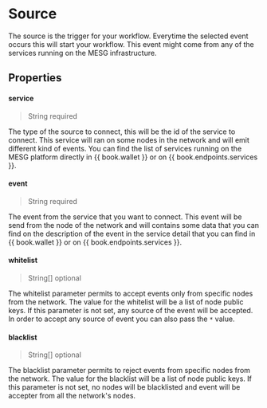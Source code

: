 # Source

The source is the trigger for your workflow. Everytime the selected event occurs this will start your workflow. This event might come from any of the services running on the MESG infrastructure.

## Properties

#### service

> String required

The type of the source to connect, this will be the id of the service to connect. This service will ran on some nodes in the network and will emit different kind of events. You can find the list of services running on the MESG platform directly in {{ book.wallet }} or on {{ book.endpoints.services }}.

#### event

> String required

The event from the service that you want to connect. This event will be send from the node of the network and will contains some data that you can find on the description of the event in the service detail that you can find in {{ book.wallet }} or on {{ book.endpoints.services }}.

#### whitelist

> String[] optional

The whitelist parameter permits to accept events only from specific nodes from the network. The value for the whitelist will be a list of node public keys. If this parameter is not set, any source of the event will be accepted. In order to accept any source of event you can also pass the `*` value. 

#### blacklist

> String[] optional

The blacklist parameter permits to reject events from specific nodes from the network. The value for the blacklist will be a list of node public keys. If this parameter is not set, no nodes will be blacklisted and event will be accepter from all the network's nodes.
